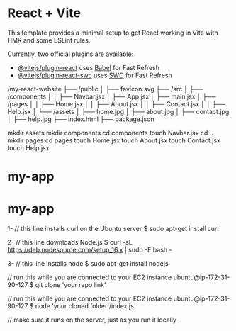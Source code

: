 # React + Vite

This template provides a minimal setup to get React working in Vite with HMR and some ESLint rules.

Currently, two official plugins are available:

- [@vitejs/plugin-react](https://github.com/vitejs/vite-plugin-react/blob/main/packages/plugin-react/README.md) uses [Babel](https://babeljs.io/) for Fast Refresh
- [@vitejs/plugin-react-swc](https://github.com/vitejs/vite-plugin-react-swc) uses [SWC](https://swc.rs/) for Fast Refresh


/my-react-website
├── /public
│   ├── favicon.svg
├── /src
│   ├── /components
│   │   ├── Navbar.jsx
│   ├── App.jsx
│   ├── main.jsx
│   ├── /pages
│   │   ├── Home.jsx
│   │   ├── About.jsx
│   │   ├── Contact.jsx
│   │   ├── Help.jsx
│   └── /assets
│       ├── home.jpg
│       ├── about.jpg
│       ├── contact.jpg
│       ├── help.jpg
├── index.html
├── package.json

mkdir assets
mkdir components
cd components
touch Navbar.jsx
cd .. 
mkdir pages
cd pages
touch Home.jsx
touch About.jsx
touch Contact.jsx
touch Help.jsx
# my-app
# my-app


1- // this line installs curl on the Ubuntu server
$ sudo apt-get install curl

2- // this line downloads Node.js
$ curl -sL https://deb.nodesource.com/setup_16.x | sudo -E bash -

3- // this line installs node
$ sudo apt-get install nodejs

// run this while you are connected to your EC2 instance
ubuntu@ip-172-31-90-127 $ git clone 'your repo link'

// run this while you are connected to your EC2 instance
ubuntu@ip-172-31-90-127 $ node 'your cloned folder'/index.js

// make sure it runs on the server, just as you run it locally
